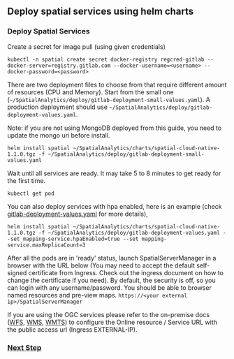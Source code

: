 ## Deploy spatial services using helm charts

### Deploy Spatial Services

Create a secret for image pull (using given credentials)
```
kubectl -n spatial create secret docker-registry regcred-gitlab --docker-server=registry.gitlab.com --docker-username=<username> --docker-password=<password>
```


There are two deployment files to choose from that require different amount of resources (CPU and Memory). Start from the small one (`~/SpatialAnalytics/deploy/gitlab-deployment-small-values.yaml`). A production deployment should use `~/SpatialAnalytics/deploy/gitlab-deployment-values.yaml`.

Note: if you are not using MongoDB deployed from this guide, you need to update the mongo uri before install.

```
helm install spatial ~/SpatialAnalytics/charts/spatial-cloud-native-1.1.0.tgz -f ~/SpatialAnalytics/deploy/gitlab-deployment-small-values.yaml
```
Wait until all services are ready. It may take 5 to 8 minutes to get ready for the first time. 
```
kubectl get pod
```

You can also deploy services with hpa enabled, here is an example (check [gitlab-deployment-values.yaml](~/SpatialAnalytics/deploy/gitlab-deployment-values.yaml) for more details),
```
helm install spatial ~/SpatialAnalytics/charts/spatial-cloud-native-1.1.0.tgz -f ~/SpatialAnalytics/deploy/gitlab-deployment-values.yaml --set mapping-service.hpaEnabled=true --set mapping-service.maxReplicaCount=3
```

After all the pods are in 'ready' status, launch SpatialServerManager in a browser with the URL below (You may need to accept the default self-signed certificate from Ingress. Check out the ingress document on how to change the certificate if you need). By default, the security is off, so you can login with any username/password. You should be able to browser named resources and pre-view maps.
`https://<your external ip>/SpatialServerManager`
   
If you are using the OGC services please refer to the on-premise docs ([WFS](https://docs.precisely.com/docs/sftw/spectrum/24.1/en/webhelp/Spatial/Spatial/source/Resources/resources/repoman/wfs_settings.html), [WMS](https://docs.precisely.com/docs/sftw/spectrum/24.1/en/webhelp/Spatial/Spatial/source/Resources/resources/repoman/wms_settings.html), [WMTS](https://docs.precisely.com/docs/sftw/spectrum/24.1/en/webhelp/Spatial/Spatial/source/Resources/resources/repoman/wmts_settings.html)) to configure the Online resource / Service URL with the public access url (Ingress EXTERNAL-IP).


### [Next Step](enable-security.md)
